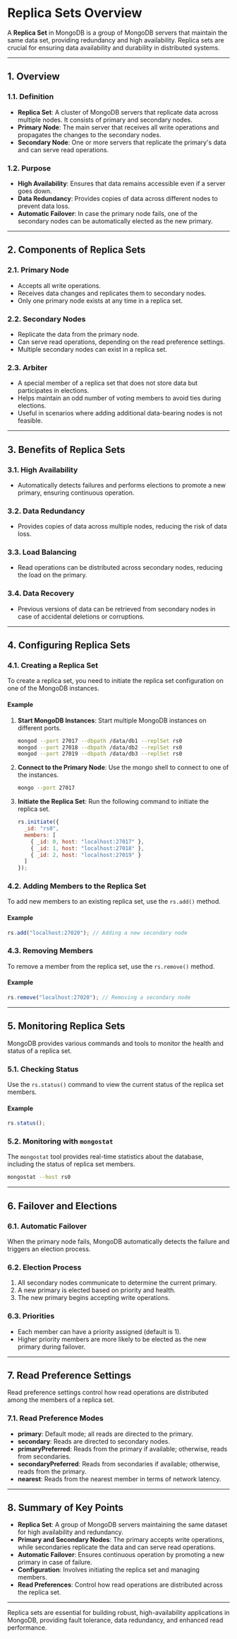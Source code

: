 # **Replica Sets Overview**

A **Replica Set** in MongoDB is a group of MongoDB servers that maintain the same data set, providing redundancy and high availability. Replica sets are crucial for ensuring data availability and durability in distributed systems.

---

## **1. Overview**

### **1.1. Definition**
- **Replica Set**: A cluster of MongoDB servers that replicate data across multiple nodes. It consists of primary and secondary nodes.
- **Primary Node**: The main server that receives all write operations and propagates the changes to the secondary nodes.
- **Secondary Node**: One or more servers that replicate the primary's data and can serve read operations.

### **1.2. Purpose**
- **High Availability**: Ensures that data remains accessible even if a server goes down.
- **Data Redundancy**: Provides copies of data across different nodes to prevent data loss.
- **Automatic Failover**: In case the primary node fails, one of the secondary nodes can be automatically elected as the new primary.

---

## **2. Components of Replica Sets**

### **2.1. Primary Node**
- Accepts all write operations.
- Receives data changes and replicates them to secondary nodes.
- Only one primary node exists at any time in a replica set.

### **2.2. Secondary Nodes**
- Replicate the data from the primary node.
- Can serve read operations, depending on the read preference settings.
- Multiple secondary nodes can exist in a replica set.

### **2.3. Arbiter**
- A special member of a replica set that does not store data but participates in elections.
- Helps maintain an odd number of voting members to avoid ties during elections.
- Useful in scenarios where adding additional data-bearing nodes is not feasible.

---

## **3. Benefits of Replica Sets**

### **3.1. High Availability**
- Automatically detects failures and performs elections to promote a new primary, ensuring continuous operation.

### **3.2. Data Redundancy**
- Provides copies of data across multiple nodes, reducing the risk of data loss.

### **3.3. Load Balancing**
- Read operations can be distributed across secondary nodes, reducing the load on the primary.

### **3.4. Data Recovery**
- Previous versions of data can be retrieved from secondary nodes in case of accidental deletions or corruptions.

---

## **4. Configuring Replica Sets**

### **4.1. Creating a Replica Set**
To create a replica set, you need to initiate the replica set configuration on one of the MongoDB instances.

#### **Example**
1. **Start MongoDB Instances**:
   Start multiple MongoDB instances on different ports.

   ```bash
   mongod --port 27017 --dbpath /data/db1 --replSet rs0
   mongod --port 27018 --dbpath /data/db2 --replSet rs0
   mongod --port 27019 --dbpath /data/db3 --replSet rs0
   ```

2. **Connect to the Primary Node**:
   Use the mongo shell to connect to one of the instances.

   ```bash
   mongo --port 27017
   ```

3. **Initiate the Replica Set**:
   Run the following command to initiate the replica set.

   ```javascript
   rs.initiate({
     _id: "rs0",
     members: [
       { _id: 0, host: "localhost:27017" },
       { _id: 1, host: "localhost:27018" },
       { _id: 2, host: "localhost:27019" }
     ]
   });
   ```

### **4.2. Adding Members to the Replica Set**
To add new members to an existing replica set, use the `rs.add()` method.

#### **Example**
```javascript
rs.add("localhost:27020"); // Adding a new secondary node
```

### **4.3. Removing Members**
To remove a member from the replica set, use the `rs.remove()` method.

#### **Example**
```javascript
rs.remove("localhost:27020"); // Removing a secondary node
```

---

## **5. Monitoring Replica Sets**

MongoDB provides various commands and tools to monitor the health and status of a replica set.

### **5.1. Checking Status**
Use the `rs.status()` command to view the current status of the replica set members.

#### **Example**
```javascript
rs.status();
```

### **5.2. Monitoring with `mongostat`**
The `mongostat` tool provides real-time statistics about the database, including the status of replica set members.

```bash
mongostat --host rs0
```

---

## **6. Failover and Elections**

### **6.1. Automatic Failover**
When the primary node fails, MongoDB automatically detects the failure and triggers an election process.

### **6.2. Election Process**
1. All secondary nodes communicate to determine the current primary.
2. A new primary is elected based on priority and health.
3. The new primary begins accepting write operations.

### **6.3. Priorities**
- Each member can have a priority assigned (default is 1).
- Higher priority members are more likely to be elected as the new primary during failover.

---

## **7. Read Preference Settings**

Read preference settings control how read operations are distributed among the members of a replica set.

### **7.1. Read Preference Modes**
- **primary**: Default mode; all reads are directed to the primary.
- **secondary**: Reads are directed to secondary nodes.
- **primaryPreferred**: Reads from the primary if available; otherwise, reads from secondaries.
- **secondaryPreferred**: Reads from secondaries if available; otherwise, reads from the primary.
- **nearest**: Reads from the nearest member in terms of network latency.

---

## **8. Summary of Key Points**

- **Replica Set**: A group of MongoDB servers maintaining the same dataset for high availability and redundancy.
- **Primary and Secondary Nodes**: The primary accepts write operations, while secondaries replicate the data and can serve read operations.
- **Automatic Failover**: Ensures continuous operation by promoting a new primary in case of failure.
- **Configuration**: Involves initiating the replica set and managing members.
- **Read Preferences**: Control how read operations are distributed across the replica set.

---

Replica sets are essential for building robust, high-availability applications in MongoDB, providing fault tolerance, data redundancy, and enhanced read performance.
